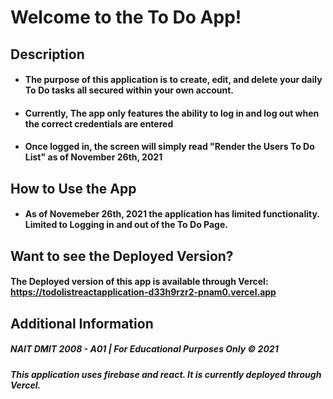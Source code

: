 # Welcome to the To Do App!

## Description
- #### The purpose of this application is to create, edit, and delete your daily To Do tasks all secured within your own account.
- #### Currently, The app only features the ability to log in and log out when the correct credentials are entered
- #### Once logged in, the screen will simply read "Render the Users To Do List" as of November 26th, 2021

## How to Use the App
- #### As of Novemeber 26th, 2021 the application has limited functionality. Limited to Logging in and out of the To Do Page. 


## Want to see the Deployed Version?
#### The Deployed version of this app is available through Vercel: https://todolistreactapplication-d33h9rzr2-pnam0.vercel.app

## Additional Information
##### NAIT DMIT 2008 - A01 | For Educational Purposes Only &copy; 2021
##### This application uses firebase and react. It is currently deployed through Vercel.

